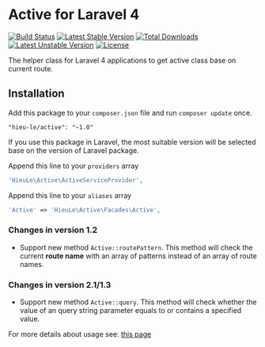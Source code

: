 Active for Laravel 4
======
[![Build Status](https://travis-ci.org/letrunghieu/active.png?branch=master)](https://travis-ci.org/letrunghieu/active)
[![Latest Stable Version](https://poser.pugx.org/hieu-le/active/v/stable.svg)](https://packagist.org/packages/hieu-le/active) [![Total Downloads](https://poser.pugx.org/hieu-le/active/downloads.svg)](https://packagist.org/packages/hieu-le/active) [![Latest Unstable Version](https://poser.pugx.org/hieu-le/active/v/unstable.svg)](https://packagist.org/packages/hieu-le/active) [![License](https://poser.pugx.org/hieu-le/active/license.svg)](https://packagist.org/packages/hieu-le/active)

The helper class for Laravel 4 applications to get active class base on current route.
## Installation

Add this package to your `composer.json` file and run `composer update` once.

```
"hieu-le/active": "~1.0"
```

If you use this package in Laravel, the most suitable version will be selected base on the version of Laravel package.

Append this line to your `providers` array

```php
'HieuLe\Active\ActiveServiceProvider',
```

Append this line to your `aliases` array

```php
'Active' => 'HieuLe\Active\Facades\Active',
```

### Changes in version 1.2

* Support new method `Active::routePattern`. This method will check the current **route name** with an array of patterns instead of an array of route names.

### Changes in version 2.1/1.3

* Support new method `Active::query`. This method will check whether the value of an query string parameter equals to or contains a specified value.

For more details about usage see: [this page](http://www.hieule.info/products/active-class-helper-laravel-4/)
